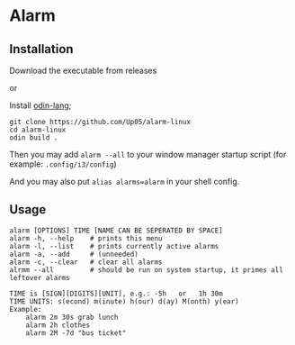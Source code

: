 # Alarm


## Installation
Download the executable from releases

or

Install [odin-lang](https://odin-lang.org);
```
git clone https://github.com/Up05/alarm-linux
cd alarm-linux
odin build .
```

Then you may add `alarm --all` to your window manager startup script (for example: `.config/i3/config`)

And you may also put `alias alarms=alarm` in your shell config.

## Usage

```
alarm [OPTIONS] TIME [NAME CAN BE SEPERATED BY SPACE]
alarm -h, --help    # prints this menu
alarm -l, --list    # prints currently active alarms
alarm -a, --add     # (unneeded)
alarm -c, --clear   # clear all alarms
alrmm --all         # should be run on system startup, it primes all leftover alarms

TIME is [SIGN][DIGITS][UNIT], e.g.: -5h   or   1h 30m
TIME UNITS: s(econd) m(inute) h(our) d(ay) M(onth) y(ear)
Example: 
    alarm 2m 30s grab lunch
    alarm 2h clothes
    alarm 2M -7d "bus ticket"
```
